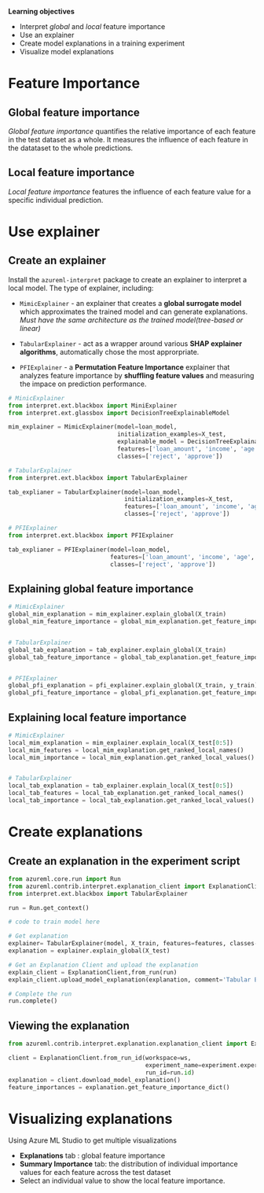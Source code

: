 **Learning objectives**

* Interpret *global* and *local* feature importance
* Use an explainer
* Create model explanations in a training experiment
* Visualize model explanations



# Feature Importance

## Global feature importance

*Global feature importance* quantifies the relative importance of each feature in the test dataset as a whole. It measures the influence of each feature in the datataset to the whole predictions.



## Local feature importance

*Local feature importance* features the influence of each feature value for a specific individual prediction.



# Use explainer

## Create an explainer

Install the ```azureml-interpret``` package to create an explainer to interpret a local model. The type of explainer, including:

* ```MimicExplainer``` - an explainer that creates a **global surrogate model** which approximates the trained model and can generate explanations. *Must have the same architecture as the trained model(tree-based or linear)*

* ```TabularExplainer``` - act as a wrapper around various **SHAP explainer algorithms**, automatically chose the most approrpriate.
* ```PFIExplainer``` - a **Permutation Feature Importance** explainer that analyzes feature importance by **shuffling feature values** and measuring the impace on prediction performance.

```python
# MinicExplainer
from interpret.ext.blackbox import MiniExplainer
from interpret.ext.glassbox import DecisionTreeExplainableModel

mim_explainer = MimicExplainer(model=loan_model,
                               initialization_examples=X_test,
                               explainable_model = DecisionTreeExplainableModel,
                               features=['loan_amount', 'income', 'age', 'marital_status'],
                               classes=['reject', 'approve'])

# TabularExplainer
from interpret.ext.blackbox import TabularExplainer

tab_explianer = TabularExplainer(model=loan_model,
                                 initialization_examples=X_test,
                                 features=['loan_amount', 'income', 'age', 'marital_status'],
                                 classes=['reject', 'approve'])

# PFIExplainer
from interpret.ext.blackbox import PFIExplainer

tab_explianer = PFIExplainer(model=loan_model,
                             features=['loan_amount', 'income', 'age', 'marital_status'],
                             classes=['reject', 'approve'])
```



## Explaining global feature importance

```python
# MimicExplainer
global_mim_explanation = mim_explainer.explain_global(X_train)
global_mim_feature_importance = global_mim_explanation.get_feature_importance_dict()


# TabularExplainer
global_tab_explanation = tab_explainer.explain_global(X_train)
global_tab_feature_importance = global_tab_explanation.get_feature_importance_dict()


# PFIExplainer
global_pfi_explanation = pfi_explainer.explain_global(X_train, y_train)
global_pfi_feature_importance = global_pfi_explanation.get_feature_importance_dict()
```



## Explaining local feature importance

```python
# MimicExplainer
local_mim_explanation = mim_explainer.explain_local(X_test[0:5])
local_mim_features = local_mim_explanation.get_ranked_local_names()
local_mim_importance = local_mim_explanation.get_ranked_local_values()


# TabularExplainer
local_tab_explanation = tab_explainer.explain_local(X_test[0:5])
local_tab_features = local_tab_explanation.get_ranked_local_names()
local_tab_importance = local_tab_explanation.get_ranked_local_values()
```



# Create explanations

## Create an explanation in the experiment script

```python
from azureml.core.run import Run
from azureml.contrib.interpret.explanation_client import ExplanationClient
from interpret.ext.blackbox import TabularExplainer

run = Run.get_context()

# code to train model here

# Get explanation
explainer= TabularExplainer(model, X_train, features=features, classes-labels)
explanation = explainer.explain_global(X_test)

# Get an Explanation Client and upload the explanation
explain_client = ExplanationClient,from_run(run)
explain_client.upload_model_explanation(explanation, comment='Tabular Explanation')

# Complete the run
run.complete()
```



## Viewing the explanation

```python
from azureml.contrib.interpret.explanation.explanation_client import ExplanationClient

client = ExplanationClient.from_run_id(workspace=ws,
                                       experiment_name=experiment.experiment_name,
                                       run_id=run.id)
explanation = client.download_model_explanation()
feature_importances = explanation.get_feature_importance_dict()
```



# Visualizing explanations

Using Azure ML Studio to get multiple visualizations

* **Explanations** tab : global feature importance
* **Summary Importance** tab: the distribution of individual importance values for each feature across the test dataset
* Select an individual value to show the local feature importance.